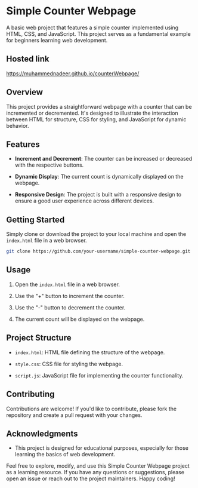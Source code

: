 # Simple Counter Webpage

A basic web project that features a simple counter implemented using HTML, CSS, and JavaScript. This project serves as a fundamental example for beginners learning web development.

## Hosted link

https://muhammednadeer.github.io/counterWebpage/

## Overview

This project provides a straightforward webpage with a counter that can be incremented or decremented. It's designed to illustrate the interaction between HTML for structure, CSS for styling, and JavaScript for dynamic behavior.

## Features

- **Increment and Decrement**: The counter can be increased or decreased with the respective buttons.

- **Dynamic Display**: The current count is dynamically displayed on the webpage.

- **Responsive Design**: The project is built with a responsive design to ensure a good user experience across different devices.

## Getting Started

Simply clone or download the project to your local machine and open the `index.html` file in a web browser.

```bash
git clone https://github.com/your-username/simple-counter-webpage.git
```

## Usage

1. Open the `index.html` file in a web browser.

2. Use the "+" button to increment the counter.

3. Use the "-" button to decrement the counter.

4. The current count will be displayed on the webpage.

## Project Structure

- `index.html`: HTML file defining the structure of the webpage.
  
- `style.css`: CSS file for styling the webpage.

- `script.js`: JavaScript file for implementing the counter functionality.

## Contributing

Contributions are welcome! If you'd like to contribute, please fork the repository and create a pull request with your changes.

## Acknowledgments

- This project is designed for educational purposes, especially for those learning the basics of web development.

Feel free to explore, modify, and use this Simple Counter Webpage project as a learning resource. If you have any questions or suggestions, please open an issue or reach out to the project maintainers. Happy coding!
